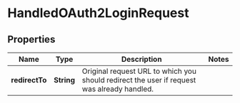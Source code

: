 

# HandledOAuth2LoginRequest


## Properties

| Name | Type | Description | Notes |
|------------ | ------------- | ------------- | -------------|
|**redirectTo** | **String** | Original request URL to which you should redirect the user if request was already handled. |  |



